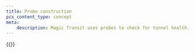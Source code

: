 ```yaml
---
title: Probe construction
pcx_content_type: concept
meta:
    description: Magic Transit uses probes to check for tunnel health. Review information on this page to learn more.
---
```


{{<render file="_probe-construction.md" withParameters="/magic-transit/how-to/run-tunnel-health-checks/#update-health-check-frequency;;Magic Transit;;/magic-transit/how-to/configure-static-routes/;;/magic-transit/how-to/configure-tunnels/">}}